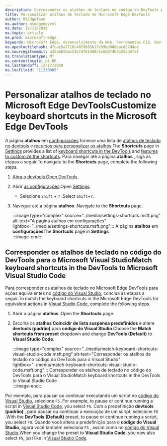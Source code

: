 ```yaml
---
description: Corresponder os atalhos de teclado no código do DevTools para o Visual Studio
title: Personalizar atalhos de teclado no Microsoft Edge DevTools
author: MSEdgeTeam
ms.author: msedgedevrel
ms.date: 12/11/2020
ms.topic: article
ms.prod: microsoft-edge
keywords: Microsoft Edge, desenvolvimento da Web, Ferramentas F12, devtools, personalizado, atalhos, teclado, código do Visual Studio
ms.openlocfilehash: d7cae5a7718c48f9665b17e59bd006bacd27d4ee
ms.sourcegitcommit: a35a6b5bbc21b7df61d08cbc6b074b5325ad4fef
ms.translationtype: MT
ms.contentlocale: pt-BR
ms.lasthandoff: 12/17/2020
ms.locfileid: "11230905"
---
```

# <span data-ttu-id="49cec-104">Personalizar atalhos de teclado no Microsoft Edge DevTools</span><span class="sxs-lookup"><span data-stu-id="49cec-104">Customize keyboard shortcuts in the Microsoft Edge DevTools</span></span>  

<span data-ttu-id="49cec-105">A página **atalhos** em [configurações][DevToolsCustomizeSettings] fornece uma lista de [atalhos de teclado no devtools][DevToolsShortcuts] e [recursos para personalizar os atalhos](#match-keyboard-shortcuts-in-the-devtools-to-microsoft-visual-studio-code).</span><span class="sxs-lookup"><span data-stu-id="49cec-105">The **Shortcuts** page in [Settings][DevToolsCustomizeSettings] provides a list of [keyboard shortcuts in the DevTools][DevToolsShortcuts] and [features to customize the shortcuts](#match-keyboard-shortcuts-in-the-devtools-to-microsoft-visual-studio-code).</span></span>  <span data-ttu-id="49cec-106">Para navegar até a página **atalhos** , siga as etapas a seguir.</span><span class="sxs-lookup"><span data-stu-id="49cec-106">To navigate to the **Shortcuts** page, complete the following steps.</span></span>  

1.  <span data-ttu-id="49cec-107">[Abra o devtools][DevtoolsOpenMain].</span><span class="sxs-lookup"><span data-stu-id="49cec-107">[Open DevTools][DevtoolsOpenMain].</span></span>  
1.  <span data-ttu-id="49cec-108">Abrir [as configurações][DevToolsCustomizeSettings].</span><span class="sxs-lookup"><span data-stu-id="49cec-108">Open [Settings][DevToolsCustomizeSettings].</span></span>
    *   <span data-ttu-id="49cec-109">Selecione `Shift` + `?` .</span><span class="sxs-lookup"><span data-stu-id="49cec-109">Select `Shift`+`?`.</span></span>  
1.  <span data-ttu-id="49cec-110">Navegue até a página **atalhos** .</span><span class="sxs-lookup"><span data-stu-id="49cec-110">Navigate to the **Shortcuts** page.</span></span>  
    
    :::image type="complex" source="../media/settings-shortcuts.msft.png" alt-text="A página atalhos em configurações" lightbox="../media/settings-shortcuts.msft.png":::
       <span data-ttu-id="49cec-112">A página **atalhos** em **configurações**</span><span class="sxs-lookup"><span data-stu-id="49cec-112">The **Shortcuts** page in **Settings**</span></span>  
    :::image-end:::  
    
## <span data-ttu-id="49cec-113">Corresponder os atalhos de teclado no código do DevTools para o Microsoft Visual Studio</span><span class="sxs-lookup"><span data-stu-id="49cec-113">Match keyboard shortcuts in the DevTools to Microsoft Visual Studio Code</span></span>  

<span data-ttu-id="49cec-114">Para corresponder os atalhos de teclado no Microsoft Edge DevTools para ações equivalentes no [código do Visual Studio][VisualStudioCode], conclua as etapas a seguir.</span><span class="sxs-lookup"><span data-stu-id="49cec-114">To match the keyboard shortcuts in the Microsoft Edge DevTools for equivalent actions in [Visual Studio Code][VisualStudioCode], complete the following steps.</span></span>  

1.  <span data-ttu-id="49cec-115">Abrir a página **atalhos** .</span><span class="sxs-lookup"><span data-stu-id="49cec-115">Open the **Shortcuts** page.</span></span>
1.  <span data-ttu-id="49cec-116">Escolha os **atalhos Coincidir de lista suspensa predefinidos** e altere **devtools (padrão)** para **código do Visual Studio**.</span><span class="sxs-lookup"><span data-stu-id="49cec-116">Choose the **Match shortcuts from preset** dropdown and change **DevTools (Default)** to **Visual Studio Code**.</span></span>  
    
    :::image type="complex" source="../media/match-keyboard-shortcuts-visual-studio-code.msft.png" alt-text="Corresponder os atalhos de teclado no código do DevTools para o Visual Studio" lightbox="../media/match-keyboard-shortcuts-visual-studio-code.msft.png":::
       <span data-ttu-id="49cec-118">Corresponder os atalhos de teclado no código do DevTools para o Visual Studio</span><span class="sxs-lookup"><span data-stu-id="49cec-118">Match keyboard shortcuts in the DevTools to Visual Studio Code</span></span>  
    :::image-end:::  
    
<span data-ttu-id="49cec-119">Por exemplo, para pausar ou continuar executando um script no [código do Visual Studio][VisualStudioCodeShortcutsKeyboardWindows], selecione `F5` .</span><span class="sxs-lookup"><span data-stu-id="49cec-119">For example, to pause or continue running a script in [Visual Studio Code][VisualStudioCodeShortcutsKeyboardWindows], you select `F5`.</span></span>  <span data-ttu-id="49cec-120">Com a predefinição **devtools (padrão)** , para pausar ou continuar a execução de um script, selecione `F8` .</span><span class="sxs-lookup"><span data-stu-id="49cec-120">With the **DevTools (Default)** preset, to pause or continue running a script, you select `F8`.</span></span>  <span data-ttu-id="49cec-121">Quando você altera a predefinição para o **código do Visual Studio**, agora você também seleciona `F5` , assim como no [código do Visual Studio][VisualStudioCodeShortcutsKeyboardWindows].</span><span class="sxs-lookup"><span data-stu-id="49cec-121">When you change the preset to **Visual Studio Code**, you now also select `F5`, just like in [Visual Studio Code][VisualStudioCodeShortcutsKeyboardWindows].</span></span>  

<!-- ## Edit shortcuts for any action in the DevTools -->

<!-- links -->  

[DevToolsCustomizeSettings]: ./index.md#settings "Configurações - Personalizar o Microsoft Edge DevTools | Microsoft Docs"  
[DevtoolsOpenMain]: ../open/index.md "Abrir o Microsoft Edge DevTools | Documentos da Microsoft"  
[DevToolsShortcuts]: ../shortcuts/index.md "Atalhos de teclado do Microsoft Edge DevTools | Documentos da Microsoft"  

[VisualStudioCode]: https://code.visualstudio.com "Código do Microsoft Visual Studio"  
[VisualStudioCodeShortcutsKeyboardWindows]: https://code.visualstudio.com/shortcuts/keyboard-shortcuts-windows.pdf "Atalhos de teclado de código do Visual Studio para Windows | Código do Microsoft Visual Studio"  

